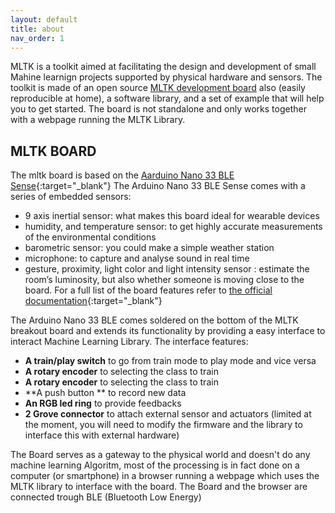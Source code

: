 ```yaml
---
layout: default
title: about
nav_order: 1
---
```


MLTK is a toolkit aimed at facilitating the design and development of small Mahine learnign projects supported by physical hardware and sensors. The toolkit is made of an open source [MLTK development board](http://localhost:4000/about.html#mltk-board) also (easily reproducible at home), a software library, and a set of example that will help you to get started.
The board is not standalone and only works together with a webpage running the MLTK Library.

## MLTK BOARD
The mltk board is based on the [Aarduino Nano 33 BLE Sense](https://store.arduino.cc/arduino-nano-33-ble-sense){:target="_blank"}
The Arduino Nano 33 BLE Sense comes with a series of embedded sensors:
- 9 axis inertial sensor: what makes this board ideal for wearable devices
- humidity, and temperature sensor: to get highly accurate measurements of the environmental conditions
- barometric sensor: you could make a simple weather station
- microphone: to capture and analyse sound in real time
- gesture, proximity, light color and light intensity sensor : estimate the room’s luminosity, but also whether someone is moving close to the board.
For a full list of the board features refer to [the official documentation](https://store.arduino.cc/arduino-nano-33-ble-sense){:target="_blank"}

The Arduino Nano 33 BLE comes soldered on the bottom of the MLTK breakout board and extends its functionality by providing a easy interface to interact Machine Learning Library.
The interface features:
- **A train/play switch** to go from train mode to play mode and vice versa
- **A rotary encoder** to selecting the class to train
- **A rotary encoder** to selecting the class to train
- **A push button ** to record new data
- **An RGB led ring** to provide feedbacks
- **2 Grove connector** to attach external sensor and actuators (limited at the moment, you will need to modify the firmware and the library to interface this with external hardware)



The Board serves as a gateway to the physical world and doesn't do any machine learning Algoritm, most of the processing is in fact done on a computer (or smartphone) in a browser running a webpage which uses the MLTK library to interface with the board.
The Board and the browser are connected trough BLE (Bluetooth Low Energy)
